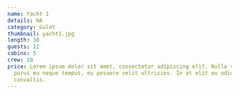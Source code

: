 ```yaml
---
name: Yacht 1
details: NA
category: Gulet
thumbnail: yacht1.jpg
length: 30
guests: 12
cabins: 5
crew: 10
price: Lorem ipsum dolor sit amet, consectetur adipiscing elit. Nulla vestibulum
  purus eu neque tempus, eu posuere velit ultricies. In at elit eu odio lacinia
  convallis.
---
```

